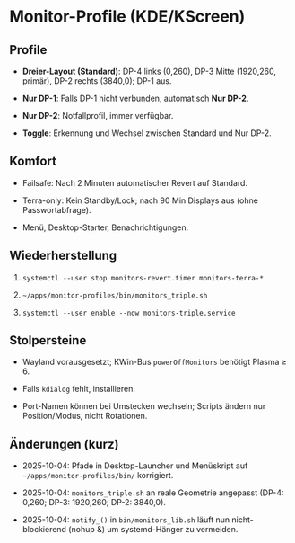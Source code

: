# Monitor-Profile (KDE/KScreen)

## Profile

- **Dreier-Layout (Standard)**: DP-4 links (0,260), DP-3 Mitte (1920,260, primär), DP-2 rechts (3840,0); DP-1 aus.

- **Nur DP-1**: Falls DP-1 nicht verbunden, automatisch **Nur DP-2**.

- **Nur DP-2**: Notfallprofil, immer verfügbar.

- **Toggle**: Erkennung und Wechsel zwischen Standard und Nur DP-2.

## Komfort

- Failsafe: Nach 2 Minuten automatischer Revert auf Standard.

- Terra-only: Kein Standby/Lock; nach 90 Min Displays aus (ohne Passwortabfrage).

- Menü, Desktop-Starter, Benachrichtigungen.

## Wiederherstellung

1. `systemctl --user stop monitors-revert.timer monitors-terra-*`

2. `~/apps/monitor-profiles/bin/monitors_triple.sh`

3. `systemctl --user enable --now monitors-triple.service`

## Stolpersteine

- Wayland vorausgesetzt; KWin-Bus `powerOffMonitors` benötigt Plasma ≥ 6.

- Falls `kdialog` fehlt, installieren.

- Port-Namen können bei Umstecken wechseln; Scripts ändern nur Position/Modus, nicht Rotationen.

## Änderungen (kurz)

- 2025-10-04: Pfade in Desktop-Launcher und Menüskript auf `~/apps/monitor-profiles/bin/` korrigiert.

- 2025-10-04: `monitors_triple.sh` an reale Geometrie angepasst (DP-4: 0,260; DP-3: 1920,260; DP-2: 3840,0).

- 2025-10-04: `notify_()` in `bin/monitors_lib.sh` läuft nun nicht-blockierend (nohup &) um systemd-Hänger zu vermeiden.
